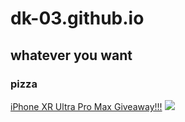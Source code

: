 # dk-03.github.io
## whatever you want
### pizza
[iPhone XR Ultra Pro Max Giveaway!!!](https://youtu.be/dQw4w9WgXcQ)
<img src = "image.jpg">

